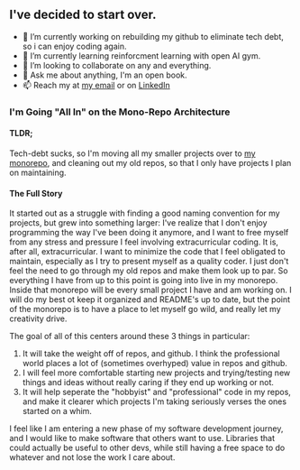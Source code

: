 ## I've decided to start over.
- 🔭 I’m currently working on rebuilding my github to eliminate tech debt, so i can enjoy coding again.
- 🌱 I’m currently learning reinforcment learning with open AI gym.
- 👯 I’m looking to collaborate on any and everything.
- 💬 Ask me about anything, I'm an open book.
- 📫 Reach my at [my email](ellishogan95@gmail.com) or on [LinkedIn](https://www.linkedin.com/in/ellis-hogan-99a646161/)

### I'm Going "All In" on the Mono-Repo Architecture 
#### TLDR;
Tech-debt sucks, so I'm moving all my smaller projects over to [my monorepo](https://www.github.com/icarus612/daedalus-mono), and cleaning out my old repos, so that I only have projects I plan on maintaining.
#### The Full Story
It started out as a struggle with finding a good naming convention for my projects, but grew into something larger: I've realize that I don't enjoy programming the way I've been doing it anymore, and I want to free myself from any stress and pressure I feel involving extracurricular coding. It is, after all, extracurricular. I want to minimize the code that I feel obligated to maintain, especially as I try to present myself as a quality coder. I just don't feel the need to go through my old repos and make them look up to par. So everything I have from up to this point is going into live in my monorepo. Inside that monorepo will be every small project I have and am working on. I will do my best ot keep it organized and README's up to date, but the point of the monorepo is to have a place to let myself go wild, and really let my creativity drive. 

The goal of all of this centers around these 3 things in particular:

1. It will take the weight off of repos, and github. I think the professional world places a lot of (sometimes overhyped) value in repos and github.
2. I will feel more comfortable starting new projects and trying/testing new things and ideas without really caring if they end up working or not.
3. It will help seperate the "hobbyist" and "professional" code in my repos, and make it clearer which projects I'm taking seriously verses the ones started on a whim.

I feel like I am entering a new phase of my software development journey, and I would like to make software that others want to use. Libraries that could actually be useful to other devs, while still having a free space to do whatever and not lose the work I care about. 

